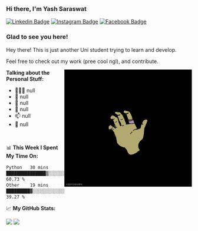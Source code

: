 ### Hi there, I'm **Yash Saraswat** 

[![Linkedin Badge](https://img.shields.io/badge/LinkedIn-0077B5?style=for-the-badge&logo=linkedin&logoColor=white)](https://www.linkedin.com/in/yash-saraswat-b93a95179/)
[![Instagram Badge](https://img.shields.io/badge/Instagram-E4405F?style=for-the-badge&logo=instagram&logoColor=white)](https://www.instagram.com/yashshsh_37/)
[![Facebook Badge](https://img.shields.io/badge/Facebook-1877F2?style=for-the-badge&logo=facebook&logoColor=white)](https://www.facebook.com/yash.saraswat.549/)

### Glad to see you here!

Hey there! This is just another Uni student trying to learn and develop. 

Feel free to check out my work (pree cool ngl), and contribute.

<img align="right" alt="GIF" src="https://github.com/Fifirex/Fifirex/blob/main/pfpgif.gif" width="346" height="318" />
<!--- OG ratio = 500, 460. boiled to 408, 318 --->

**Talking about the Personal Stuff:**

- 👨🏻‍💻  null
- 🚀  null
- 💬  null
- 📝  null
- 📫  null
- 📝  null

</br>

📊 **This Week I Spent My Time On:**
<!--START_SECTION:waka-->
```text
Python   30 mins         ███████████████▒░░░░░░░░░   60.73 % 
Other    19 mins         █████████▓░░░░░░░░░░░░░░░   39.27 % 
```
<!--END_SECTION:waka-->


📈 **My GitHub Stats:**

<p>
  <img height="180em" src="https://github-readme-stats.vercel.app/api?username=Fifirex&show_icons=true&hide_border=true&&count_private=true&include_all_commits=true" />
  <img height="180em" src="https://github-readme-stats.vercel.app/api/top-langs/?username=Fifirex&exclude_repo=KNN-Image-Classification&show_icons=true&hide_border=true&layout=compact&langs_count=8"/>
</p>






